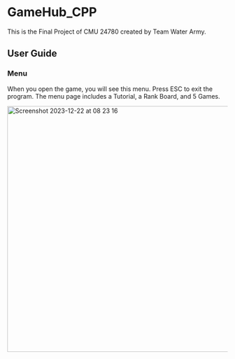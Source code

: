 # GameHub_CPP
This is the Final Project of CMU 24780 created by Team Water Army.
## User Guide
### Menu
When you open the game, you will see this menu. Press ESC to exit the program. The menu page includes a Tutorial, a Rank Board, and 5 Games.

<img width="562" alt="Screenshot 2023-12-22 at 08 23 16" src="https://github.com/StuartHan/GameHub_CPP/assets/56141315/c57a3a1e-59cd-49bf-bbd1-bf4222bb40f7">
